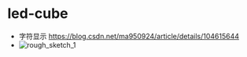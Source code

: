 # led-cube

- 字符显示 https://blog.csdn.net/ma950924/article/details/104615644
- ![rough_sketch_1](https://github.com/user-attachments/assets/42506317-75ef-4b33-86f8-bb6f47ac75a4)
